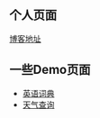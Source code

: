 ## 个人页面

[博客地址](https://www.cnblogs.com/silvestris)

## 一些Demo页面

- [英语词典](tool-1.html)
- [天气查询](weather.html)

